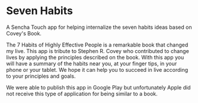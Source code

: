 Seven Habits
============

A Sencha Touch app for helping internalize the seven habits ideas based on Covey's Book.

The 7 Habits of Highly Effective People is a remarkable book that changed my live. This app is tribute to Stephen R. Covey who contributed to change lives by applying the principles described on the book. With this app you will have a summary of the habits near you, at your finger tips, in your phone or your tablet. We hope it can help you to succeed in live according to your principles and goals.

We were able to publish this app in Google Play but unfortunately Apple did not receive this type of application for being similar to a book.

